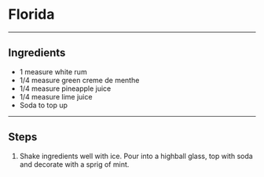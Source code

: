 # Florida

---

## Ingredients

* 1 measure white rum
* 1/4 measure green creme de menthe
* 1/4 measure pineapple juice
* 1/4 measure lime juice
* Soda to top up

---

## Steps

1.  Shake ingredients well with ice. Pour into a highball glass, top with soda and decorate with a sprig of mint.